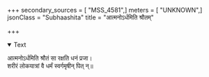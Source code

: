 +++
secondary_sources = [ "MSS_4581",]
meters = [ "UNKNOWN",]
jsonClass = "Subhaashita"
title = "आत्मनोऽर्धमिति श्रौतम्"

+++

<details open><summary>Text</summary>

आत्मनोऽर्धमिति श्रौतं सा रक्षति धनं प्रजा।  
शरीरं लोकयात्रां वै धर्मं स्वर्गमृषीन् पित् न्॥
</details>
